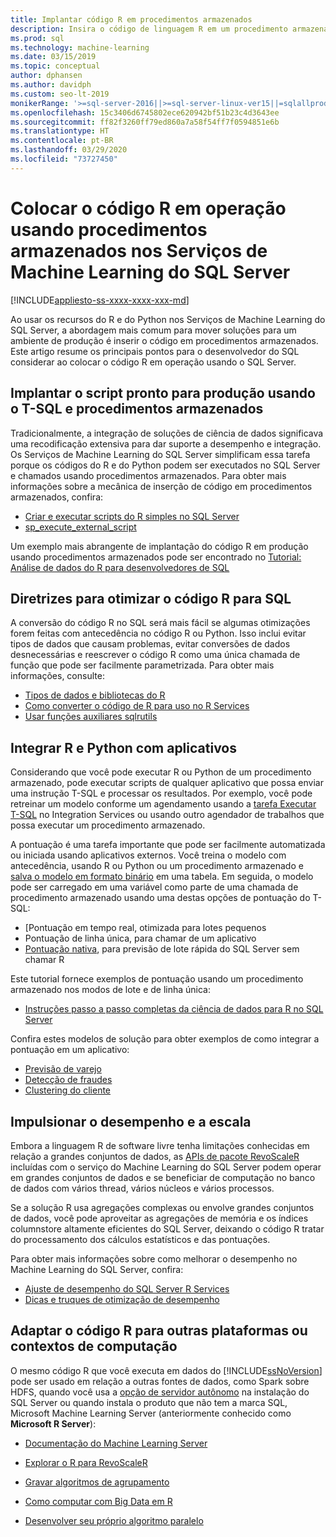 ```yaml
---
title: Implantar código R em procedimentos armazenados
description: Insira o código de linguagem R em um procedimento armazenado do SQL Server para disponibilizá-lo a qualquer aplicativo cliente que tenha acesso a um banco de dados SQL Server.
ms.prod: sql
ms.technology: machine-learning
ms.date: 03/15/2019
ms.topic: conceptual
author: dphansen
ms.author: davidph
ms.custom: seo-lt-2019
monikerRange: '>=sql-server-2016||>=sql-server-linux-ver15||=sqlallproducts-allversions'
ms.openlocfilehash: 15c3406d6745802ece620942bf51b23c4d3643ee
ms.sourcegitcommit: ff82f3260ff79ed860a7a58f54ff7f0594851e6b
ms.translationtype: HT
ms.contentlocale: pt-BR
ms.lasthandoff: 03/29/2020
ms.locfileid: "73727450"
---
```

# <a name="operationalize-r-code-using-stored-procedures-in-sql-server-machine-learning-services"></a>Colocar o código R em operação usando procedimentos armazenados nos Serviços de Machine Learning do SQL Server
[!INCLUDE[appliesto-ss-xxxx-xxxx-xxx-md](../../includes/appliesto-ss-xxxx-xxxx-xxx-md.md)]

Ao usar os recursos do R e do Python nos Serviços de Machine Learning do SQL Server, a abordagem mais comum para mover soluções para um ambiente de produção é inserir o código em procedimentos armazenados. Este artigo resume os principais pontos para o desenvolvedor do SQL considerar ao colocar o código R em operação usando o SQL Server.

## <a name="deploy-production-ready-script-using-t-sql-and-stored-procedures"></a>Implantar o script pronto para produção usando o T-SQL e procedimentos armazenados

Tradicionalmente, a integração de soluções de ciência de dados significava uma recodificação extensiva para dar suporte a desempenho e integração. Os Serviços de Machine Learning do SQL Server simplificam essa tarefa porque os códigos do R e do Python podem ser executados no SQL Server e chamados usando procedimentos armazenados. Para obter mais informações sobre a mecânica de inserção de código em procedimentos armazenados, confira:

+ [Criar e executar scripts do R simples no SQL Server](../tutorials/quickstart-r-create-script.md)
+ [sp_execute_external_script](../../relational-databases/system-stored-procedures/sp-execute-external-script-transact-sql.md)

Um exemplo mais abrangente de implantação do código R em produção usando procedimentos armazenados pode ser encontrado no [Tutorial: Análise de dados do R para desenvolvedores de SQL](../../advanced-analytics/tutorials/sqldev-in-database-r-for-sql-developers.md)

## <a name="guidelines-for-optimizing-r-code-for-sql"></a>Diretrizes para otimizar o código R para SQL

A conversão do código R no SQL será mais fácil se algumas otimizações forem feitas com antecedência no código R ou Python. Isso inclui evitar tipos de dados que causam problemas, evitar conversões de dados desnecessárias e reescrever o código R como uma única chamada de função que pode ser facilmente parametrizada. Para obter mais informações, consulte:

+ [Tipos de dados e bibliotecas do R](r-libraries-and-data-types.md)
+ [Como converter o código de R para uso no R Services](converting-r-code-for-use-in-sql-server.md)
+ [Usar funções auxiliares sqlrutils](ref-r-sqlrutils.md)

## <a name="integrate-r-and-python-with-applications"></a>Integrar R e Python com aplicativos

Considerando que você pode executar R ou Python de um procedimento armazenado, pode executar scripts de qualquer aplicativo que possa enviar uma instrução T-SQL e processar os resultados. Por exemplo, você pode retreinar um modelo conforme um agendamento usando a [tarefa Executar T-SQL](https://docs.microsoft.com/sql/integration-services/control-flow/execute-t-sql-statement-task) no Integration Services ou usando outro agendador de trabalhos que possa executar um procedimento armazenado.

A pontuação é uma tarefa importante que pode ser facilmente automatizada ou iniciada usando aplicativos externos. Você treina o modelo com antecedência, usando R ou Python ou um procedimento armazenado e [salva o modelo em formato binário](../tutorials/walkthrough-build-and-save-the-model.md) em uma tabela. Em seguida, o modelo pode ser carregado em uma variável como parte de uma chamada de procedimento armazenado usando uma destas opções de pontuação do T-SQL:

+ [Pontuação em tempo real, otimizada para lotes pequenos
+ Pontuação de linha única, para chamar de um aplicativo
+ [Pontuação nativa](../sql-native-scoring.md), para previsão de lote rápida do SQL Server sem chamar R

Este tutorial fornece exemplos de pontuação usando um procedimento armazenado nos modos de lote e de linha única:

+ [Instruções passo a passo completas da ciência de dados para R no SQL Server](../tutorials/walkthrough-data-science-end-to-end-walkthrough.md)

Confira estes modelos de solução para obter exemplos de como integrar a pontuação em um aplicativo:

+ [Previsão de varejo](https://github.com/Microsoft/SQL-Server-R-Services-Samples/blob/master/RetailForecasting/Introduction.md)
+ [Detecção de fraudes](https://github.com/Microsoft/r-server-fraud-detection)
+ [Clustering do cliente](https://github.com/Microsoft/sql-server-samples/tree/master/samples/features/r-services/getting-started/customer-clustering)

## <a name="boost-performance-and-scale"></a>Impulsionar o desempenho e a escala

Embora a linguagem R de software livre tenha limitações conhecidas em relação a grandes conjuntos de dados, as [APIs de pacote RevoScaleR](ref-r-revoscaler.md) incluídas com o serviço do Machine Learning do SQL Server podem operar em grandes conjuntos de dados e se beneficiar de computação no banco de dados com vários thread, vários núcleos e vários processos.

Se a solução R usa agregações complexas ou envolve grandes conjuntos de dados, você pode aproveitar as agregações de memória e os índices columnstore altamente eficientes do SQL Server, deixando o código R tratar do processamento dos cálculos estatísticos e das pontuações.

Para obter mais informações sobre como melhorar o desempenho no Machine Learning do SQL Server, confira:

+ [Ajuste de desempenho do SQL Server R Services](../../advanced-analytics/r/sql-server-r-services-performance-tuning.md)
+ [Dicas e truques de otimização de desempenho](https://gallery.cortanaintelligence.com/Tutorial/SQL-Server-Optimization-Tips-and-Tricks-for-Analytics-Services)

## <a name="adapt-r-code-for-other-platforms-or-compute-contexts"></a>Adaptar o código R para outras plataformas ou contextos de computação

O mesmo código R que você executa em dados do [!INCLUDE[ssNoVersion](../../includes/ssnoversion-md.md)] pode ser usado em relação a outras fontes de dados, como Spark sobre HDFS, quando você usa a [opção de servidor autônomo](../install/sql-machine-learning-standalone-windows-install.md) na instalação do SQL Server ou quando instala o produto que não tem a marca SQL, Microsoft Machine Learning Server (anteriormente conhecido como **Microsoft R Server**):

+ [Documentação do Machine Learning Server](https://docs.microsoft.com/r-server/)

+ [Explorar o R para RevoScaleR](https://docs.microsoft.com/r-server/r/tutorial-r-to-revoscaler)

+ [Gravar algoritmos de agrupamento](https://docs.microsoft.com/r-server/r/how-to-developer-write-chunking-algorithms)

+ [Como computar com Big Data em R](https://docs.microsoft.com/r-server/r/tutorial-large-data-tips)

+ [Desenvolver seu próprio algoritmo paralelo](https://docs.microsoft.com/r-server/r-reference/revopemar/pemar)

